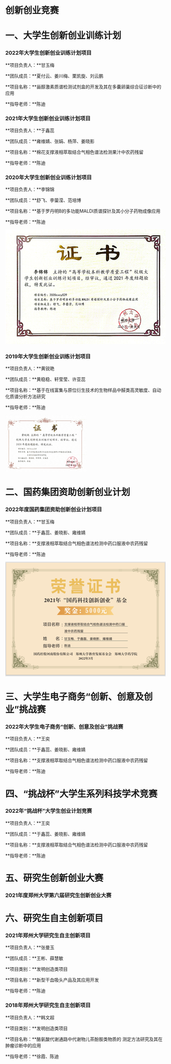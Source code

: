 # 创新创业竞赛

# 一、大学生创新创业训练计划

### 2022年大学生创新创业训练计划项目

**项目负责人：**甘玉梅

**团队成员：**夏付云、姜川梅、栗凯旋、刘云鹏

**项目名称：**甾醇激素质谱检测试剂盒的开发及其在多囊卵巢综合征诊断中的应用

**指导老师：**陈迪



### 2021年大学生创新创业训练计划项目

**项目负责人：**于鑫蕊

**团队成员：**雍维婧、张娟、杨萍、姜晓影

**项目名称：**棉花支撑液相萃取结合气相色谱法检测果汁中农药残留

**指导老师：**陈迪

### 2020年大学生创新创业训练计划项目

**项目负责人：**李锦锦

**团队成员：**舒飞、李蓥滢、范培博

**项目名称：**基于罗丹明B的多功能MALDI质谱探针及其小分子药物成像应用

**指导老师：**陈迪

<img src="../image/2020_lijinjin.png" style="zoom:100%;align='left'" />

### 2019年大学生创新创业训练计划项目

**项目负责人：**黄锐艳

**团队成员：**黄稳稳、轩莹莹、许亚蕊

**项目名称：**基于在线富集与原位衍生技术的生物样品中醛类高灵敏度、自动化质谱分析方法研究

**指导老师：**陈迪

<img src="../image/2019_huangruiyan.jpg" style="zoom:25%;align='left'" />

# 二、国药集团资助创新创业计划

### 2022年度国药集团资助创新创业计划项目

**项目负责人：**甘玉梅

**团队成员：**于鑫蕊、姜晓影、雍维婧

**项目名称：**支撑液相萃取结合气相色谱法检测中药口服液中农药残留

**指导老师：**陈迪

<img src="../image/2022_guoyao_ganyumei.png" style="zoom:60%;align='left'" />

# 三、大学生电子商务“创新、创意及创业”挑战赛

### 2022年大学生电子商务“创新、创意及创业”挑战赛

**项目负责人：**王奕

**团队成员：**于鑫蕊、姜晓影、雍维婧

**项目名称：**支撑液相萃取结合气相色谱法检测中药口服液中农药残留

**指导老师：**陈迪



# 四、“挑战杯”大学生系列科技学术竞赛

### 2022年“挑战杯”大学生创业计划竞赛

**项目负责人：**王奕

**团队成员：**于鑫蕊、姜晓影、雍维婧

**项目名称：**支撑液相萃取结合气相色谱法检测中药口服液中农药残留

**指导老师：**陈迪



# 五、研究生创新创业大赛

### 2021年度郑州大学第六届研究生创新创业大赛





# 六、研究生自主创新项目

### 2021年郑州大学研究生自主创新项目

**项目负责人：**张曼玉

**团队成员：**王彬、薛慧敏

**项目类别：**发明创造类项目

**项目名称：**新型干血吸头产品及其应用开发

**指导老师：**陈迪



### 2018年郑州大学研究生自主创新项目

**项目负责人：**韩文超

**项目类别：**发明创造类项目

**项目名称：**酪氨酸代谢通路中代谢物儿茶酚胺类物质的 测定方法研究及其在肿瘤诊断中的应用

**指导老师：**徐霞、陈迪
